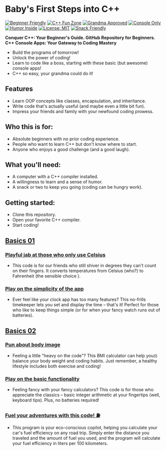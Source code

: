 # Baby's First Steps into C++

[![Beginner Friendly](https://img.shields.io/badge/for-beginners-brightgreen?style=for-the-badge&logo=cpp)](https://github.com/hrosicka/SimpleConsoleApplications)
[![C++ Fun Zone](https://img.shields.io/badge/C++-Fun%20Zone-ff69b4?style=for-the-badge&logo=cpp)](https://github.com/hrosicka/SimpleConsoleApplications)
[![Grandma Approved](https://img.shields.io/badge/So%20easy-Your%20grandma%20could%20do%20it-blueviolet?style=for-the-badge&logo=cpp)](https://github.com/hrosicka/SimpleConsoleApplications)
[![Console Only](https://img.shields.io/badge/UI-Text%20Only-lightgrey?style=for-the-badge&logo=terminal)](https://github.com/hrosicka/SimpleConsoleApplications)
[![Humor Inside](https://img.shields.io/badge/Humor-Inside-yellow?style=for-the-badge&logo=smile)](https://github.com/hrosicka/SimpleConsoleApplications)
[![License: MIT](https://img.shields.io/badge/License-MIT-blue.svg?style=for-the-badge)](LICENSE)
[![Snack Friendly](https://img.shields.io/badge/Snack%20Breaks-Recommended-orange?style=for-the-badge&logo=coffee)](https://github.com/hrosicka/SimpleConsoleApplications)

**Conquer C++: Your Beginner's Guide. GitHub Repository for Beginners. C++ Console Apps: Your Gateway to Coding Mastery**

- Build the programs of tomorrow!
- Unlock the power of coding!
- Learn to code like a boss, starting with these basic (but awesome) console apps!
- C++ so easy, your grandma could do it!

## Features

- Learn OOP concepts like classes, encapsulation, and inheritance.
- Write code that's actually useful (and maybe even a little bit fun).
- Impress your friends and family with your newfound coding prowess.

## Who this is for:

- Absolute beginners with no prior coding experience.
- People who want to learn C++ but don't know where to start.
- Anyone who enjoys a good challenge (and a good laugh).

## What you'll need:

- A computer with a C++ compiler installed.
- A willingness to learn and a sense of humor.
- A snack or two to keep you going (coding can be hungry work).

## Getting started:

- Clone this repository.
- Open your favorite C++ compiler.
- Start coding!

## [**Basics 01**](https://github.com/hrosicka/SimpleConsoleApplications/tree/master/Basics01)
### [**Playful jab at those who only use Celsius**](https://github.com/hrosicka/SimpleConsoleApplications/blob/master/Basics01/CelsiusToFahrenheit.cpp)
- This code is for our friends who still shiver in degrees they can't count on their fingers. It converts temperatures from Celsius (who?) to Fahrenheit (the sensible choice ).
### [**Play on the simplicity of the app**](https://github.com/hrosicka/SimpleConsoleApplications/blob/master/Basics01/TimeSimpleApp.cpp)
- Ever feel like your clock app has too many features? This no-frills timekeeper lets you set and display the time – that's it! Perfect for those who like to keep things simple (or for when your fancy watch runs out of batteries).

## [**Basics 02**](https://github.com/hrosicka/SimpleConsoleApplications/tree/master/Basics02)
### [**Pun about body image**](https://github.com/hrosicka/SimpleConsoleApplications/blob/master/Basics02/BmiCalculator.cpp)
- Feeling a little "heavy on the code"? This BMI calculator can help you⚖️  balance your body weight and coding habits. Just remember, a healthy lifestyle includes both exercise and coding!
### [**Play on the basic functionality**](https://github.com/hrosicka/SimpleConsoleApplications/blob/master/Basics02/IntegerArithmeticOperations.cpp)
- Feeling fancy with your fancy calculators? This code is for those who appreciate the classics – basic integer arithmetic at your fingertips (well, keyboard tips). Plus, no batteries required!
### [**Fuel your adventures with this code! ️⛽️**](https://github.com/hrosicka/SimpleConsoleApplications/blob/master/Basics02/TripFuelCostCalculator.cpp)
- This program is your eco-conscious copilot, helping you calculate your car's fuel efficiency on any road trip.  Simply enter the distance you traveled and the amount of fuel you used, and the program will calculate your fuel efficiency in liters per 100 kilometers.
